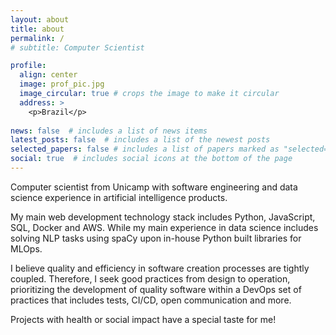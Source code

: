 ```yaml
---
layout: about
title: about
permalink: /
# subtitle: Computer Scientist

profile:
  align: center
  image: prof_pic.jpg
  image_circular: true # crops the image to make it circular
  address: >
    <p>Brazil</p>
    
news: false  # includes a list of news items
latest_posts: false  # includes a list of the newest posts
selected_papers: false # includes a list of papers marked as "selected={true}"
social: true  # includes social icons at the bottom of the page
---
```


Computer scientist from Unicamp with software engineering and data science experience in artificial intelligence products.

My main web development technology stack includes Python, JavaScript, SQL, Docker and AWS. While my main experience in data science includes solving NLP tasks using spaCy upon in-house Python built libraries for MLOps.

I believe quality and efficiency in software creation processes are tightly coupled. Therefore, I seek good practices from design to operation, prioritizing the development of quality software within a DevOps set of practices that includes tests, CI/CD, open communication and more.

Projects with health or social impact have a special taste for me!

<!-- Write your biography here. Tell the world about yourself. Link to your favorite [subreddit](http://reddit.com). You can put a picture in, too. The code is already in, just name your picture `prof_pic.jpg` and put it in the `img/` folder.

Put your address / P.O. box / other info right below your picture. You can also disable any of these elements by editing `profile` property of the YAML header of your `_pages/about.md`. Edit `_bibliography/papers.bib` and Jekyll will render your [publications page](/al-folio/publications/) automatically.

Link to your social media connections, too. This theme is set up to use [Font Awesome icons](http://fortawesome.github.io/Font-Awesome/) and [Academicons](https://jpswalsh.github.io/academicons/), like the ones below. Add your Facebook, Twitter, LinkedIn, Google Scholar, or just disable all of them. -->
